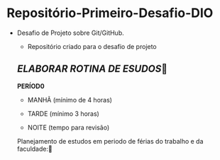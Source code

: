 # Repositório-Primeiro-Desafio-DIO
- Desafio de Projeto sobre Git/GitHub.

  - Repositório criado para o desafio de projeto

  ## _ELABORAR ROTINA DE ESUDOS_:book:

  **PERÍOD0**

  - MANHÃ (mínimo de 4 horas)

  - TARDE (mínimo 3 horas)

  - NOITE (tempo para revisão)

  Planejamento de estudos em periodo de férias do trabalho e da faculdade::school:
